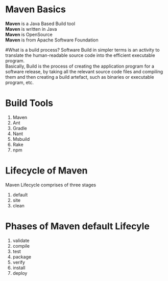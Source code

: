 # Maven Basics
**Maven** is a Java Based Build tool  
**Maven** is written in Java  
**Maven** is OpenSource  
**Maven** is from Apache Software Foundation  

#What is a build process?
Software Build in simpler terms is an activity to translate the human-readable source code into the efficient executable program.  
Basically, Build is the process of creating the application program for a software release, by taking all the relevant source code files and compiling them and then creating a build artefact, such as binaries or executable program, etc.
# Build Tools
1) Maven
2) Ant
3) Gradle
4) Nant
5) Msbuild
6) Rake
7) npm

# Lifecycle of Maven
Maven Lifecycle comprises of three stages  
1) default
2) site
3) clean

# Phases of Maven default Lifecyle  
1) validate
2) compile
3) test
4) package
5) verify
6) install
7) deploy